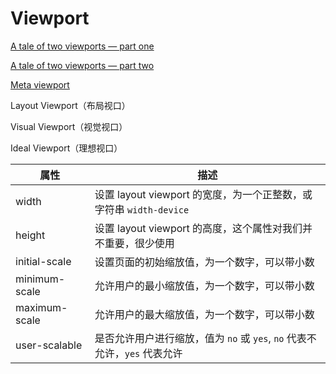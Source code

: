 # Viewport

[A tale of two viewports — part one](https://www.quirksmode.org/mobile/viewports.html)

[A tale of two viewports — part two](https://www.quirksmode.org/mobile/viewports2.html)

[Meta viewport](https://www.quirksmode.org/mobile/metaviewport/)

Layout Viewport（布局视口）

Visual Viewport（视觉视口）

Ideal Viewport（理想视口）

| 属性          | 描述                                                                      |
| ------------- | ------------------------------------------------------------------------- |
| width         | 设置 layout viewport 的宽度，为一个正整数，或字符串 `width-device`        |
| height        | 设置 layout viewport 的高度，这个属性对我们并不重要，很少使用             |
| initial-scale | 设置页面的初始缩放值，为一个数字，可以带小数                              |
| minimum-scale | 允许用户的最小缩放值，为一个数字，可以带小数                              |
| maximum-scale | 允许用户的最大缩放值，为一个数字，可以带小数                              |
| user-scalable | 是否允许用户进行缩放，值为 `no` 或 `yes`, `no` 代表不允许，`yes` 代表允许 |

